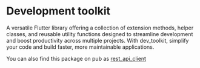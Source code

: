 # Development toolkit
A versatile Flutter library offering a collection of extension methods, helper classes, and reusable utility functions designed to streamline development and boost productivity across multiple projects. With dev_toolkit, simplify your code and build faster, more maintainable applications.

You can also find this package on pub as [rest_api_client](https://pub.dev/packages/dev_toolkit)
